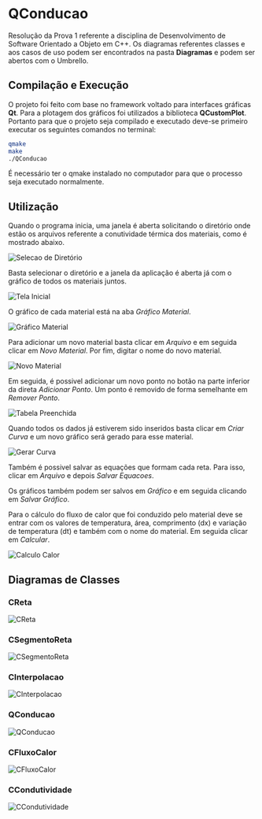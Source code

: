 # QConducao

Resolução da Prova 1 referente a disciplina de Desenvolvimento de Software Orientado a Objeto em C++. Os diagramas referentes classes e aos casos de uso podem ser encontrados na pasta **Diagramas** e podem ser abertos com o Umbrello.

## Compilação e Execução

O projeto foi feito com base no framework voltado para interfaces gráficas **Qt**. Para a plotagem dos gráficos foi utilizados a biblioteca **QCustomPlot**. Portanto para que o projeto seja compilado e executado deve-se primeiro executar os seguintes comandos no terminal:

```bash
qmake
make
./QConducao
```

É necessário ter o qmake instalado no computador para que o processo seja executado normalmente.

## Utilização

Quando o programa inicia, uma janela é aberta solicitando o diretório onde estão os arquivos referente a conutividade térmica dos materiais, como é mostrado abaixo.

![Selecao de Diretório](imagens/selecaoDiretorio.png)

Basta selecionar o diretório e a janela da aplicação é aberta já com o gráfico de todos os materiais juntos.

![Tela Inicial](imagens/TelaInicial.png)

O gráfico de cada material está na aba _Gráfico Material_.

![Gráfico Material](imagens/GraficoMaterial.png)

Para adicionar um novo material basta clicar em _Arquivo_ e em seguida clicar em _Novo Material_. Por fim, digitar o nome do novo material.

![Novo Material](imagens/NovoMaterial.png)

Em seguida, é possivel adicionar um novo ponto no botão na parte inferior da direta _Adicionar Ponto_. Um ponto é removido de forma semelhante em _Remover Ponto_.

![Tabela Preenchida](imagens/TabelaPreenchida.png)

Quando todos os dados já estiverem sido inseridos basta clicar em _Criar Curva_ e um novo gráfico será gerado para esse material.

![Gerar Curva](imagens/GerarCurva.png)

Também é possivel salvar as equações que formam cada reta. Para isso, clicar em _Arquivo_ e depois _Salvar Equacoes_.

Os gráficos também podem ser salvos em _Gráfico_ e em seguida clicando em _Salvar Gráfico_.

Para o cálculo do fluxo de calor que foi conduzido pelo material deve se entrar com os valores de temperatura, área, comprimento (dx) e variação de temperatura (dt) e também com o nome do material. Em seguida clicar em _Calcular_.

![Calculo Calor](imagens/CalculoCalor.png)

## Diagramas de Classes

### CReta

![CReta](Diagramas/CReta.png)

### CSegmentoReta

![CSegmentoReta](Diagramas/CSegmentoReta.png)

### CInterpolacao

![CInterpolacao](Diagramas/CInterpolacao.png)

### QConducao

![QConducao](Diagramas/QConducao.png)

### CFluxoCalor

![CFluxoCalor](Diagramas/CFluxoCalor.png)

### CCondutividade

![CCondutividade](Diagramas/CCondutividade.png)
